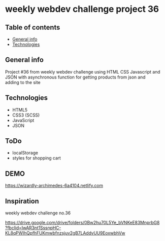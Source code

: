 # weekly webdev challenge project 36

## Table of contents

- [General info](#general-info)
- [Technologies](#technologies)

## General info

Project #36 from weekly webdev challenge using HTML CSS Javascript and JSON with asynchronous function for getting products from json and adding to the site

## Technologies

- HTML5
- CSS3 (SCSS)
- JavaScript
- JSON

## ToDo

- localStorage
- styles for shopping cart

## DEMO

https://wizardly-archimedes-6a4104.netlify.com

## Inspiration

weekly webdev challenge no.36

https://drive.google.com/drive/folders/0Bw2hu70L5Ye_bVNKeE83MnprbG8?fbclid=IwAR3nt1SssnpHC-KL8qPWIhQpfhFUKmwbfnzsjuv2gB7LAddvUU9EoxwbhVw
